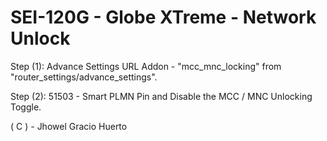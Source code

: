 # SEI-120G - Globe XTreme - Network Unlock
Step (1): Advance Settings URL Addon - "mcc_mnc_locking" from "router_settings/advance_settings".

Step (2): 51503 - Smart PLMN Pin and Disable the MCC / MNC Unlocking Toggle.

( C ) - Jhowel Gracio Huerto
